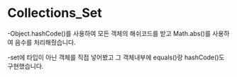# Collections_Set

-Object.hashCode()를 사용하여 모든 객체의 해쉬코드를 받고 Math.abs()를 사용하여 음수를 처리해줬습니다.

-set에 타입이 아닌 객체를 직접 넣어봤고 그 객체내부에 equals()랑 hashCode()도 구현했습니다.
